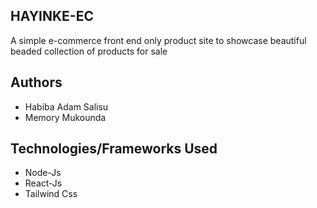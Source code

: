 ## HAYINKE-EC
A simple e-commerce front end only product site to showcase beautiful beaded collection of products for sale

## Authors
* Habiba Adam Salisu
* Memory Mukounda

## Technologies/Frameworks Used
* Node-Js
* React-Js
* Tailwind Css